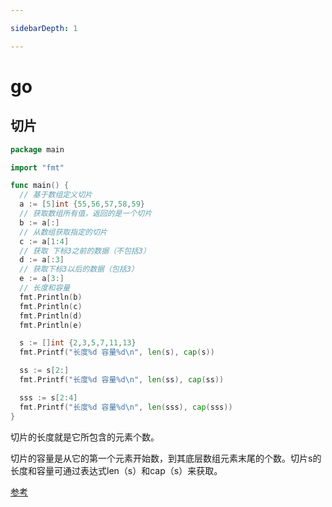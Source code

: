 ```yaml
---

sidebarDepth: 1

---
```


# go

## 切片

```go
package main

import "fmt"

func main() {
  // 基于数组定义切片
  a := [5]int {55,56,57,58,59}
  // 获取数组所有值，返回的是一个切片
  b := a[:]
  // 从数组获取指定的切片
  c := a[1:4]
  // 获取 下标3之前的数据（不包括3）
  d := a[:3]
  // 获取下标3以后的数据（包括3）
  e := a[3:]
  // 长度和容量
  fmt.Println(b)
  fmt.Println(c)
  fmt.Println(d)
  fmt.Println(e)

  s := []int {2,3,5,7,11,13}
  fmt.Printf("长度%d 容量%d\n", len(s), cap(s))

  ss := s[2:]
  fmt.Printf("长度%d 容量%d\n", len(ss), cap(ss))

  sss := s[2:4]
  fmt.Printf("长度%d 容量%d\n", len(sss), cap(sss))
}
```

切片的长度就是它所包含的元素个数。

切片的容量是从它的第一个元素开始数，到其底层数组元素末尾的个数。切片s的长度和容量可通过表达式len（s）和cap（s）来获取。

[参考](https://www.cnblogs.com/SR-Program/p/16438543.html)
